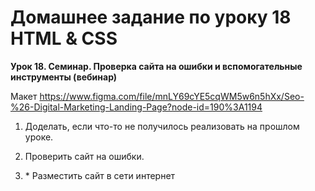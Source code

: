 # Домашнее задание по уроку 18 HTML & CSS

**Урок 18. Семинар. Проверка сайта на ошибки и вспомогательные инструменты (вебинар)**

Макет https://www.figma.com/file/mnLY69cYE5cqWM5w6n5hXx/Seo-%26-Digital-Marketing-Landing-Page?node-id=190%3A1194

1. Доделать, если что-то не получилось реализовать на прошлом уроке.

2. Проверить сайт на ошибки.

3. \* Разместить сайт в сети интернет
